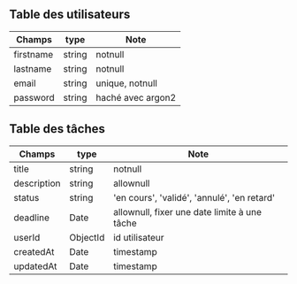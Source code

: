 ## Table des utilisateurs
|Champs|type|Note|
|---|----|---|
|firstname|string|notnull
|lastname|string|notnull
|email|string|unique, notnull
|password|string|haché avec argon2


## Table des tâches
|Champs|type|Note|
|---|----|---|
|title|string|notnull
|description|string|allownull
|status|string|'en cours', 'validé', 'annulé', 'en retard'
|deadline|Date|allownull, fixer une date limite à une tâche
|userId|ObjectId|id utilisateur
|createdAt|Date|timestamp
|updatedAt|Date|timestamp
